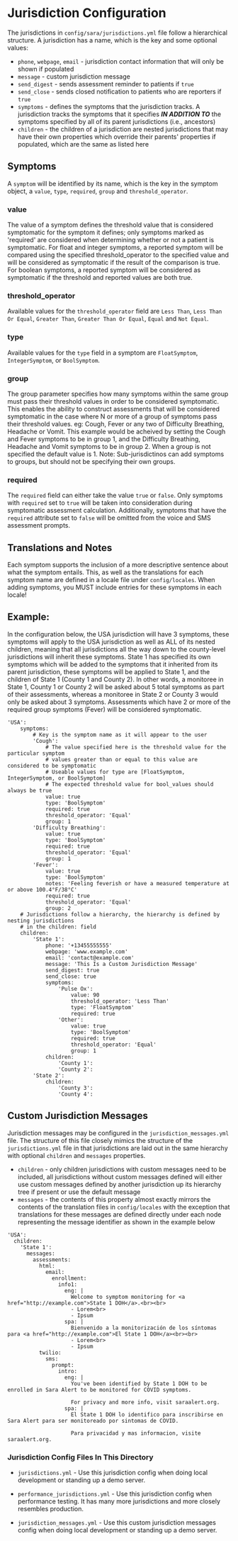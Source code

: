 # Jurisdiction Configuration

The jurisdictions in `config/sara/jurisdictions.yml` file follow a hierarchical structure. A jurisdiction has a name,
which is the key and some optional values:

- `phone`, `webpage`, `email` - jurisdiction contact information that will only be shown if populated
- `message` - custom jurisdiction message
- `send_digest` - sends assessment reminder to patients if `true`
- `send_close` - sends closed notification to patients who are reporters if `true`
- `symptoms` - defines the symptoms that the jurisdiction tracks. A jurisdiction tracks the symptoms that it specifies **_IN ADDITION TO_** the symptoms specified by all of its parent jurisdictions (i.e., ancestors)
- `children` - the children of a jurisdiction are nested jurisdictions that may have their own properties which override their parents' properties if populated, which are the same as listed here

## Symptoms

A `symptom` will be identified by its name, which is the key in the symptom object, a `value`, `type`, `required`, `group` and `threshold_operator`.

### value

The value of a symptom defines the threshold value that is considered symptomatic for the symptom it defines; only symptoms marked as 'required' are considered when determining whether or not a patient is symptomatic. For float and integer symptoms, a reported symptom will be compared using the specified threshold_operator to the specified value and will be considered as symptomatic if the result of the comparison is true. For boolean symptoms, a reported symptom will be considered as symptomatic if the threshold and reported values are both true.

### threshold_operator

Available values for the `threshold_operator` field are `Less Than`, `Less Than Or Equal`,
`Greater Than`, `Greater Than Or Equal`, `Equal` and `Not Equal`.

### type

Available values for the `type` field in a symptom are `FloatSymptom`, `IntegerSymptom`, or `BoolSymptom`.

### group

The group parameter specifies how many symptoms within the same group must pass their threshold values in order to be considered symptomatic. This enables the ability to construct assessments that will be considered symptomatic in the case where N or more of a group of symptoms pass their threshold values. eg: Cough, Fever or any two of Difficulty Breathing, Headache or Vomit. This example would be acheived by setting the Cough and Fever symptoms to be in group 1, and the Difficulty Breathing, Headache and Vomit symptoms to be in group 2. When a group is not specified the default value is 1.
Note: Sub-jurisdictinos can add symptoms to groups, but should not be specifying their own groups.

### required

The `required` field can either take the value `true` or `false`. Only symptoms with `required` set to `true` will be taken into consideration during symptomatic assessment calculation. Additionally, symptoms that have the `required` attribute set to `false` will be omitted from the voice and SMS assessment prompts.

## Translations and Notes

Each symptom supports the inclusion of a more descriptive sentence about what the symptom entails. This, as well as the translations for each symptom name are defined in a locale file under `config/locales`. When adding symptoms, you MUST include entries for these symptoms in each locale!

## Example:

In the configuration below, the USA jurisdiction will have 3 symptoms, these symptoms will apply to the
USA jurisdiction as well as ALL of its nested children, meaning that all jurisdictions all the way down
to the county-level jurisdictions will inherit these symptoms. State 1 has specified its own symptoms which
will be added to the symptoms that it inherited from its parent jurisdiction, these symptoms will be applied
to State 1, and the children of State 1 (County 1 and County 2). In other words, a monitoree in State 1,
County 1 or County 2 will be asked about 5 total symptoms as part of their assessments, whereas a monitoree in State 2 or County 3 would only be asked about 3 symptoms. Assessments which have 2 or more of the required group symptoms (Fever) will be considered symptomatic.

```
'USA':
    symptoms:
        # Key is the symptom name as it will appear to the user
        'Cough':
            # The value specified here is the threshold value for the particular symptom
            # values greater than or equal to this value are considered to be symptomatic
            # Useable values for type are [FloatSymptom, IntegerSymptom, or BoolSymptom]
            # The expected threshold value for bool_values should always be true
            value: true
            type: 'BoolSymptom'
            required: true
            threshold_operator: 'Equal'
            group: 1
        'Difficulty Breathing':
            value: true
            type: 'BoolSymptom'
            required: true
            threshold_operator: 'Equal'
            group: 1
        'Fever':
            value: true
            type: 'BoolSymptom'
            notes: 'Feeling feverish or have a measured temperature at or above 100.4°F/38°C'
            required: true
            threshold_operator: 'Equal'
            group: 2
    # Jurisdictions follow a hierarchy, the hierarchy is defined by nesting jurisdictions
    # in the children: field
    children:
        'State 1':
            phone: '+13455555555'
            webpage: 'www.example.com'
            email: 'contact@example.com'
            message: 'This Is a Custom Jurisdiction Message'
            send_digest: true
            send_close: true
            symptoms:
                'Pulse Ox':
                    value: 90
                    threshold_operator: 'Less Than'
                    type: 'FloatSymptom'
                    required: true
                'Other':
                    value: true
                    type: 'BoolSymptom'
                    required: true
                    threshold_operator: 'Equal'
                    group: 1
            children:
                'County 1':
                'County 2':
        'State 2':
            children:
                'County 3':
                'County 4':
```

## Custom Jurisdiction Messages

Jurisdiction messages may be configured in the `jurisdiction_messages.yml` file. The structure of this file closely mimics the structure of the `jurisdictions.yml` file in that jurisdictions are laid out in the same hierarchy with optional `children` and `messages` properties.

- `children` - only children jurisdictions with custom messages need to be included, all jurisdictions without custom messages defined will either use custom messages defined by another jurisdiction up its hierarchy tree if present or use the default message
- `messages` - the contents of this property almost exactly mirrors the contents of the translation files in `config/locales` with the exception that translations for these messages are defined directly under each node representing the message identifier as shown in the example below

```
'USA':
  children:
    'State 1':
      messages:
        assessments:
          html:
            email:
              enrollment:
                info1:
                  eng: |
                    Welcome to symptom monitoring for <a href="http://example.com">State 1 DOH</a>.<br><br>
                    - Lorem<br>
                    - Ipsum
                  spa: |
                    Bienvenido a la monitorización de los síntomas para <a href="http://example.com">El State 1 DOH</a><br><br>
                    - Lorem<br>
                    - Ipsum
          twilio:
            sms:
              prompt:
                intro:
                  eng: |
                    You've been identified by State 1 DOH to be enrolled in Sara Alert to be monitored for COVID symptoms.

                    For privacy and more info, visit saraalert.org.
                  spa: |
                    El State 1 DOH lo identifico para inscribirse en Sara Alert para ser monitoreado por sintomas de COVID.

                    Para privacidad y mas informacion, visite saraalert.org.
```

### Jurisdiction Config Files In This Directory

- `jurisdictions.yml` - Use this jurisdiction config when doing local development or standing up a demo server.

- `performance_jurisdictions.yml` - Use this jurisdiction config when performance testing. It has many more jurisdictions and more closely resembles production.

- `jurisdiction_messages.yml` - Use this custom jurisdiction messages config when doing local development or standing up a demo server.
